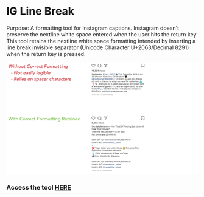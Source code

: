 # IG Line Break

Purpose: A formatting tool for Instagram captions. Instagram doesn't preserve the nextline white space entered when the user hits the return key. This tool retains the nextline white space formatting intended by inserting a line break invisible separator (Unicode Character U+2063/Decimal 8291) when the return key is pressed.

![Formatting](https://raw.githubusercontent.com/eric2013264/IG-Line-Break/master/images/formatting.png)

### Access the tool [HERE](https://eric2013264.github.io/IG-Line-Break)
